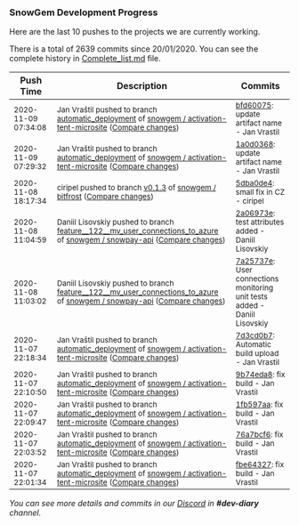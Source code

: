 
### SnowGem Development Progress

Here are the last 10 pushes to the projects we are currently working.

There is a total of 2639 commits since 20/01/2020. You can see the complete history in
 [Complete_list.md](Complete_list.md) file.

| Push Time | Description | Commits |
| --- | --- | --- |
| <sub>2020-11-09 07:34:08</sub> | <sub>Jan Vraštil pushed to branch [automatic\_deployment](https://gitlab.com/snowgem/activation-tent-microsite/commits/automatic_deployment) of [snowgem / activation\-tent\-microsite](https://gitlab.com/snowgem/activation-tent-microsite) ([Compare changes](https://gitlab.com/snowgem/activation-tent-microsite/compare/1a0d0368520e960d627ec518d14328f519cbfbb7...bfd6007503588983cb7e57c4f08af62327300577))</sub> | <sub>[bfd60075](https://gitlab.com/snowgem/activation-tent-microsite/-/commit/bfd6007503588983cb7e57c4f08af62327300577): update artifact name - Jan Vrastil</sub> |
| <sub>2020-11-09 07:29:32</sub> | <sub>Jan Vraštil pushed to branch [automatic\_deployment](https://gitlab.com/snowgem/activation-tent-microsite/commits/automatic_deployment) of [snowgem / activation\-tent\-microsite](https://gitlab.com/snowgem/activation-tent-microsite) ([Compare changes](https://gitlab.com/snowgem/activation-tent-microsite/compare/7d3cd0b71d1436d6b8c883a844d722eb9f64047a...1a0d0368520e960d627ec518d14328f519cbfbb7))</sub> | <sub>[1a0d0368](https://gitlab.com/snowgem/activation-tent-microsite/-/commit/1a0d0368520e960d627ec518d14328f519cbfbb7): update artifact name - Jan Vrastil</sub> |
| <sub>2020-11-08 18:17:34</sub> | <sub>ciripel pushed to branch [v0\.1\.3](https://gitlab.com/snowgem/bitfrost/commits/v0.1.3) of [snowgem / bitfrost](https://gitlab.com/snowgem/bitfrost) ([Compare changes](https://gitlab.com/snowgem/bitfrost/compare/b1ade18a931eacbe8b49425ccf5486a8766ef9c5...5dba0de4211e9a0225b5d1030ec52d29d308ff89))</sub> | <sub>[5dba0de4](https://gitlab.com/snowgem/bitfrost/-/commit/5dba0de4211e9a0225b5d1030ec52d29d308ff89): small fix in CZ - ciripel</sub> |
| <sub>2020-11-08 11:04:59</sub> | <sub>Daniil Lisovskiy pushed to branch [feature\_\_122\_\_mv\_user\_connections\_to\_azure](https://gitlab.com/snowgem/snowpay-api/commits/feature__122__mv_user_connections_to_azure) of [snowgem / snowpay\-api](https://gitlab.com/snowgem/snowpay-api) ([Compare changes](https://gitlab.com/snowgem/snowpay-api/compare/7a25737e737c5bae7fc36b5cae47b8c0f3490319...2a06973edfb9e908c4e55da02f3c9f39ea1b398b))</sub> | <sub>[2a06973e](https://gitlab.com/snowgem/snowpay-api/-/commit/2a06973edfb9e908c4e55da02f3c9f39ea1b398b): test attributes added - Daniil Lisovskiy</sub> |
| <sub>2020-11-08 11:03:02</sub> | <sub>Daniil Lisovskiy pushed to branch [feature\_\_122\_\_mv\_user\_connections\_to\_azure](https://gitlab.com/snowgem/snowpay-api/commits/feature__122__mv_user_connections_to_azure) of [snowgem / snowpay\-api](https://gitlab.com/snowgem/snowpay-api) ([Compare changes](https://gitlab.com/snowgem/snowpay-api/compare/165344a954cd89e8fbe2beefc6e0c307fa75011f...7a25737e737c5bae7fc36b5cae47b8c0f3490319))</sub> | <sub>[7a25737e](https://gitlab.com/snowgem/snowpay-api/-/commit/7a25737e737c5bae7fc36b5cae47b8c0f3490319): User connections monitoring unit tests added - Daniil Lisovskiy</sub> |
| <sub>2020-11-07 22:18:34</sub> | <sub>Jan Vraštil pushed to branch [automatic\_deployment](https://gitlab.com/snowgem/activation-tent-microsite/commits/automatic_deployment) of [snowgem / activation\-tent\-microsite](https://gitlab.com/snowgem/activation-tent-microsite) ([Compare changes](https://gitlab.com/snowgem/activation-tent-microsite/compare/9b74eda8284a49a91850563e6c84ac63f051537d...7d3cd0b71d1436d6b8c883a844d722eb9f64047a))</sub> | <sub>[7d3cd0b7](https://gitlab.com/snowgem/activation-tent-microsite/-/commit/7d3cd0b71d1436d6b8c883a844d722eb9f64047a): Automatic build upload - Jan Vrastil</sub> |
| <sub>2020-11-07 22:10:50</sub> | <sub>Jan Vraštil pushed to branch [automatic\_deployment](https://gitlab.com/snowgem/activation-tent-microsite/commits/automatic_deployment) of [snowgem / activation\-tent\-microsite](https://gitlab.com/snowgem/activation-tent-microsite) ([Compare changes](https://gitlab.com/snowgem/activation-tent-microsite/compare/1fb597aa1b512cb1af581671d5effe3ac50b2800...9b74eda8284a49a91850563e6c84ac63f051537d))</sub> | <sub>[9b74eda8](https://gitlab.com/snowgem/activation-tent-microsite/-/commit/9b74eda8284a49a91850563e6c84ac63f051537d): fix build - Jan Vrastil</sub> |
| <sub>2020-11-07 22:09:47</sub> | <sub>Jan Vraštil pushed to branch [automatic\_deployment](https://gitlab.com/snowgem/activation-tent-microsite/commits/automatic_deployment) of [snowgem / activation\-tent\-microsite](https://gitlab.com/snowgem/activation-tent-microsite) ([Compare changes](https://gitlab.com/snowgem/activation-tent-microsite/compare/76a7bcf6c28b0e872281cbc913c58d847614489c...1fb597aa1b512cb1af581671d5effe3ac50b2800))</sub> | <sub>[1fb597aa](https://gitlab.com/snowgem/activation-tent-microsite/-/commit/1fb597aa1b512cb1af581671d5effe3ac50b2800): fix build - Jan Vrastil</sub> |
| <sub>2020-11-07 22:03:52</sub> | <sub>Jan Vraštil pushed to branch [automatic\_deployment](https://gitlab.com/snowgem/activation-tent-microsite/commits/automatic_deployment) of [snowgem / activation\-tent\-microsite](https://gitlab.com/snowgem/activation-tent-microsite) ([Compare changes](https://gitlab.com/snowgem/activation-tent-microsite/compare/fbe643270700629deee3adf2d124274b1ef92fa6...76a7bcf6c28b0e872281cbc913c58d847614489c))</sub> | <sub>[76a7bcf6](https://gitlab.com/snowgem/activation-tent-microsite/-/commit/76a7bcf6c28b0e872281cbc913c58d847614489c): fix build - Jan Vrastil</sub> |
| <sub>2020-11-07 22:01:34</sub> | <sub>Jan Vraštil pushed to branch [automatic\_deployment](https://gitlab.com/snowgem/activation-tent-microsite/commits/automatic_deployment) of [snowgem / activation\-tent\-microsite](https://gitlab.com/snowgem/activation-tent-microsite) ([Compare changes](https://gitlab.com/snowgem/activation-tent-microsite/compare/3c7a3727bc2347bd56516ab6ed951e2d42ef9759...fbe643270700629deee3adf2d124274b1ef92fa6))</sub> | <sub>[fbe64327](https://gitlab.com/snowgem/activation-tent-microsite/-/commit/fbe643270700629deee3adf2d124274b1ef92fa6): fix build - Jan Vrastil</sub> |

_You can see more details and commits in our [Discord](https://discord.gg/zumGnbg) in **#dev-diary** channel._
